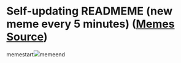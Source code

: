 # Self-updating READMEME (new meme every 5 minutes) ([Memes Source](https://bramses.notion.site/a49c1e962b7646879176ac3b327b6533?v=4d1eda54b170483cb03a40f257231764))

memestart![](https://www.notion.so/image/https%3A%2F%2Fs3-us-west-2.amazonaws.com%2Fsecure.notion-static.com%2F00b2aab9-bd2e-4a1a-8920-7537c7453b7f%2F5D778B6E-4FE7-4C7A-B00A-3E2AA3F85A69.jpeg?table=block&id=e7ac5898-4e65-4bf2-bde2-38e2e8de0e19&cache=v2)memeend
